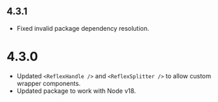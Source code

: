 ## 4.3.1

- Fixed invalid package dependency resolution.

# 4.3.0

- Updated `<ReflexHandle />` and `<ReflexSplitter />` to allow custom wrapper components.
- Updated package to work with Node v18.
